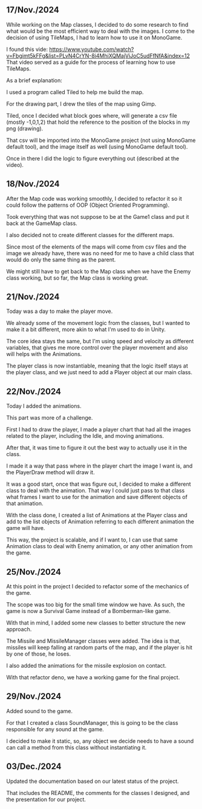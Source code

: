 
## 17/Nov./2024
While working on the Map classes, I decided to do some research to find what would be the most efficient way to deal with the images.
I come to the decision of using TileMaps, I had to learn how to use it on MonoGame.

I found this vide: https://www.youtube.com/watch?v=Fbgimt5kFFg&list=PLvN4CrYN-8i4MhiXQMajViJoC5udFfNfA&index=12
That video served as a guide for the process of learning how to use TileMaps.

As a brief explanation:

I used a program called Tiled to help me build the map. 

For the drawing part, I drew the tiles of the map using Gimp.

Tiled, once I decided what block goes where, will generate a csv file (mostly -1,0,1,2) that hold the reference to the position of the blocks in my png (drawing).

That csv will be imported into the MonoGame project (not using MonoGame default tool), and the image itself as well (using MonoGame default tool).

Once in there I did the logic to figure everything out (described at the video).

## 18/Nov./2024
After the Map code was working smoothly, I decided to refactor it so it could follow the patterns of OOP (Object Oriented Programming).

Took everything that was not suppose to be at the Game1 class and put it back at the GameMap class.

I also decided not to create different classes for the different maps. 

Since most of the elements of the maps will come from csv files and the image we already have, there was no need for me to have a child class that would do only the same thing as the parent.

We might still have to get back to the Map class when we have the Enemy class working, but so far, the Map class is working great.

## 21/Nov./2024
Today was a day to make the player move.

We already some of the movement logic from the classes, but I wanted to make it a bit different, more akin to what I'm used to do in Unity.

The core idea stays the same, but I'm using speed and velocity as different variables, that gives me more control over the player movement and also will helps with the Animations.

The player class is now instantiable, meaning that the logic itself stays at the player class, and we just need to add a Player object at our main class.

## 22/Nov./2024
Today I added the animations.

This part was more of a challenge.

First I had to draw the player, I made a player chart that had all the images related to the player, including the Idle, and moving animations.

After that, it was time to figure it out the best way to actually use it in the class.

I made it a way that pass where in the player chart the image I want is, and the PlayerDraw method will draw it.

It was a good start, once that was figure out, I decided to make a different class to deal with the animation.
That way I could just pass to that class what frames I want to use for the animation and save different objects of that animation.

With the class done, I created a list of Animations at the Player class and add to the list objects of Animation referring to each different animation the game will have.

This way, the project is scalable, and if I want to, I can use that same Animation class to deal with Enemy animation, or any other animation from the game.

## 25/Nov./2024

At this point in the project I decided to refactor some of the mechanics of the game.

The scope was too big for the small time window we have. As such, the game is now a Survival Game instead of a Bomberman-like game.

With that in mind, I added some new classes to better structure the new approach.

The Missile and MissileManager classes were added. The idea is that, missiles will keep falling at random parts of the map, and if the player is hit by one of those, he loses.

I also added the animations for the missile explosion on contact.

With that refactor deno, we have a working game for the final project.

## 29/Nov./2024

Added sound to the game.

For that I created a class SoundManager, this is going to be the class responsible for any sound at the game.

I decided to make it static, so, any object we decide needs to have a sound can call a method from this class without instantiating it.

## 03/Dec./2024

Updated the documentation based on our latest status of the project.

That includes the README, the comments for the classes I designed, and the presentation for our project.